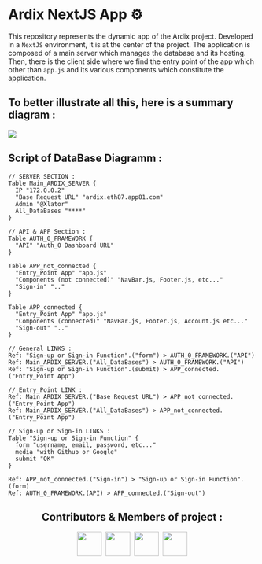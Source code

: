 <h1>Ardix NextJS App ⚙️</h1>
This repository represents the dynamic app of the Ardix project. Developed in a <code>NextJS</code> environment, it is at the center of the project. The application is composed of a main server which manages the database and its hosting. Then, there is the client side where we find the entry point of the app which other than <code>app.js</code> and its various components which constitute the application.

<h2>To better illustrate all this, here is a summary diagram :</h2>
<img src="https://zupimages.net/up/22/24/inib.png"/>

## Script of DataBase Diagramm :
```mysql
// SERVER SECTION :
Table Main_ARDIX_SERVER {
  IP "172.0.0.2"
  "Base Request URL" "ardix.eth87.app81.com"
  Admin "@Xlator"
  All_DataBases "****"
}

// API & APP Section :
Table AUTH_0_FRAMEWORK {
  "API" "Auth_0 Dashboard URL"
}

Table APP_not_connected {
  "Entry_Point App" "app.js"
  "Components (not connected)" "NavBar.js, Footer.js, etc..." 
  "Sign-in" ".."
}

Table APP_connected {
  "Entry_Point App" "app.js"
  "Components (connected)" "NavBar.js, Footer.js, Account.js etc..." 
  "Sign-out" ".."
}

// General LINKS :
Ref: "Sign-up or Sign-in Function".("form") > AUTH_0_FRAMEWORK.("API")
Ref: Main_ARDIX_SERVER.("All_DataBases") > AUTH_0_FRAMEWORK.("API")
Ref: "Sign-up or Sign-in Function".(submit) > APP_connected.("Entry_Point App")

// Entry_Point LINK :
Ref: Main_ARDIX_SERVER.("Base Request URL") > APP_not_connected.("Entry_Point App")
Ref: Main_ARDIX_SERVER.("All_DataBases") > APP_not_connected.("Entry_Point App")

// Sign-up or Sign-in LINKS :
Table "Sign-up or Sign-in Function" {
  form "username, email, password, etc..."
  media "with Github or Google"
  submit "OK"
}

Ref: APP_not_connected.("Sign-in") > "Sign-up or Sign-in Function".(form)
Ref: AUTH_0_FRAMEWORK.(API) > APP_connected.("Sign-out")
```

<div align="center">
  <h2>Contributors & Members of project :</h2>
  
  <a href="https://github.com/Xlator07" target="_blank" title="Xlator07 / Admin"><img width="50px" src="https://avatars.githubusercontent.com/u/104075872?v=4"/></a>&nbsp;
  <a href="https://github.com/SkyX-ID-FR" target="_blank" title="SkyX [ID FR] / Main Develloper"><img width="50px" src="https://avatars.githubusercontent.com/u/89273191?v=4"/></a>&nbsp;
  <a href="https://github.com/Myrmidons-nath" target="_blank" title="Myrmidons-nath / Second Develloper"><img width="50px" src="https://avatars.githubusercontent.com/u/83139087?v=4"/></a>&nbsp;
  <a href="#" target="_blank" title="Antoine AYLT / Video Creator"><img width="50px" src="https://zupimages.net/up/22/21/uzig.jpg"/></a>
</div>
